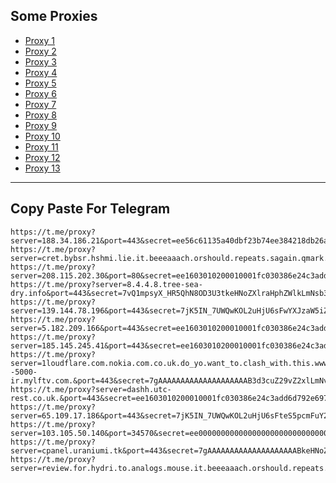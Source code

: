 Some Proxies
---
- [Proxy 1](https://t.me/proxy?server=188.34.186.21&port=443&secret=ee56c61135a40dbf23b74ee384218db26a756b2e73706f7274732e7961686f6f2e636f6d)
- [Proxy 2](https://t.me/proxy?server=cret.bybsr.hshmi.lie.it.beeeaaach.orshould.repeats.sagain.qmark.www.sssdigik.scom.iranservers.com.bing.com.gmail.scoms.gnic.ir.thisisme.ir.mihanwebhost.sejhost.udfuk.986.entekhab.ddns.net.dynu.cfeccom.noip.withoutip.withoudanti.teamrezerf.sparr.website.&port=443&secret=7gAAAAAAAAAAAAAAAAAAAABjLnJwcnMtY2RuLmNvbQ)
- [Proxy 3](https://t.me/proxy?server=208.115.202.30&port=80&secret=ee1603010200010001fc030386e24c3add74656c65776562696f6e2e636f6d)
- [Proxy 4](https://t.me/proxy?server=8.4.4.8.tree-sea-dry.info&port=443&secret=7vQ1mpsyX_HR5QhN8OD3U3tkeHNoZXlraHphZWlkLmNsb3VkZnJvbnQubmV0)
- [Proxy 5](https://t.me/proxy?server=139.144.78.196&port=443&secret=7jK5IN_7UWQwKOL2uHjU6sFwYXJzaW5iZWNvLmNv)
- [Proxy 6](https://t.me/proxy?server=5.182.209.166&port=443&secret=ee1603010200010001fc030386e24c3add6D792E6972616E63656C6C2E692D72)
- [Proxy 7](https://t.me/proxy?server=185.145.245.41&port=443&secret=ee1603010200010001fc030386e24c3add6d792e6972616e63656c6c2e6972)
- [Proxy 8](https://t.me/proxy?server=1loudflare.com.nokia.com.co.uk.do_yo.want_to.clash_with.this.www.microsoft.com.there_is_likeeeee.localhost.www.bing.com.count_with_me.cyou.com.now_sudo.rm_rf.ddns.net.we_are_here.again_to_fight.everyone.i_am.the_internet.spec_w.soft--5000-ir.mylftv.com.&port=443&secret=7gAAAAAAAAAAAAAAAAAAAAB3d3cuZ29vZ2xlLmNvbQ%3D%3D)
- [Proxy 9](https://t.me/proxy?server=dashh.utc-rest.co.uk.&port=443&secret=ee1603010200010001fc030386e24c3add6d792e6972616e63656c6c2e6972)
- [Proxy 10](https://t.me/proxy?server=65.109.17.186&port=443&secret=7jK5IN_7UWQwKOL2uHjU6sFteS5pcmFuY2VsbC5pcg)
- [Proxy 11](https://t.me/proxy?server=103.105.50.140&port=34570&secret=ee000000000000000000000000000000006d79736f6e2e64756f6c696e676f2e636f6d)
- [Proxy 12](https://t.me/proxy?server=cpanel.uraniumi.tk&port=443&secret=7gAAAAAAAAAAAAAAAAAAAABkeHNoZXlraHphZWlkLmNsb3VkZnJvbnQubmV0)
- [Proxy 13](https://t.me/proxy?server=review.for.hydri.to.analogs.mouse.it.beeeaaach.orshould.repeats.sagain.qmark.www.sssdigik.iranservers.com.bing.com.gmail.jacket.gnic.ir.thisisme.ir.mihanwebhost.sejhost.udfuk.986.entekhab.ddns.net.dynu.cfeccom.noip.withoutip.whithoutdns.sparr.website.&port=443&secret=7gAAAAAAAAAAAAAAAAAAAABjLnJwcnMtY2RuLmNvbQ)
---
Copy Paste For Telegram
---
```
https://t.me/proxy?server=188.34.186.21&port=443&secret=ee56c61135a40dbf23b74ee384218db26a756b2e73706f7274732e7961686f6f2e636f6d
https://t.me/proxy?server=cret.bybsr.hshmi.lie.it.beeeaaach.orshould.repeats.sagain.qmark.www.sssdigik.scom.iranservers.com.bing.com.gmail.scoms.gnic.ir.thisisme.ir.mihanwebhost.sejhost.udfuk.986.entekhab.ddns.net.dynu.cfeccom.noip.withoutip.withoudanti.teamrezerf.sparr.website.&port=443&secret=7gAAAAAAAAAAAAAAAAAAAABjLnJwcnMtY2RuLmNvbQ
https://t.me/proxy?server=208.115.202.30&port=80&secret=ee1603010200010001fc030386e24c3add74656c65776562696f6e2e636f6d
https://t.me/proxy?server=8.4.4.8.tree-sea-dry.info&port=443&secret=7vQ1mpsyX_HR5QhN8OD3U3tkeHNoZXlraHphZWlkLmNsb3VkZnJvbnQubmV0
https://t.me/proxy?server=139.144.78.196&port=443&secret=7jK5IN_7UWQwKOL2uHjU6sFwYXJzaW5iZWNvLmNv
https://t.me/proxy?server=5.182.209.166&port=443&secret=ee1603010200010001fc030386e24c3add6D792E6972616E63656C6C2E692D72
https://t.me/proxy?server=185.145.245.41&port=443&secret=ee1603010200010001fc030386e24c3add6d792e6972616e63656c6c2e6972
https://t.me/proxy?server=1loudflare.com.nokia.com.co.uk.do_yo.want_to.clash_with.this.www.microsoft.com.there_is_likeeeee.localhost.www.bing.com.count_with_me.cyou.com.now_sudo.rm_rf.ddns.net.we_are_here.again_to_fight.everyone.i_am.the_internet.spec_w.soft--5000-ir.mylftv.com.&port=443&secret=7gAAAAAAAAAAAAAAAAAAAAB3d3cuZ29vZ2xlLmNvbQ%3D%3D
https://t.me/proxy?server=dashh.utc-rest.co.uk.&port=443&secret=ee1603010200010001fc030386e24c3add6d792e6972616e63656c6c2e6972
https://t.me/proxy?server=65.109.17.186&port=443&secret=7jK5IN_7UWQwKOL2uHjU6sFteS5pcmFuY2VsbC5pcg
https://t.me/proxy?server=103.105.50.140&port=34570&secret=ee000000000000000000000000000000006d79736f6e2e64756f6c696e676f2e636f6d
https://t.me/proxy?server=cpanel.uraniumi.tk&port=443&secret=7gAAAAAAAAAAAAAAAAAAAABkeHNoZXlraHphZWlkLmNsb3VkZnJvbnQubmV0
https://t.me/proxy?server=review.for.hydri.to.analogs.mouse.it.beeeaaach.orshould.repeats.sagain.qmark.www.sssdigik.iranservers.com.bing.com.gmail.jacket.gnic.ir.thisisme.ir.mihanwebhost.sejhost.udfuk.986.entekhab.ddns.net.dynu.cfeccom.noip.withoutip.whithoutdns.sparr.website.&port=443&secret=7gAAAAAAAAAAAAAAAAAAAABjLnJwcnMtY2RuLmNvbQ
```